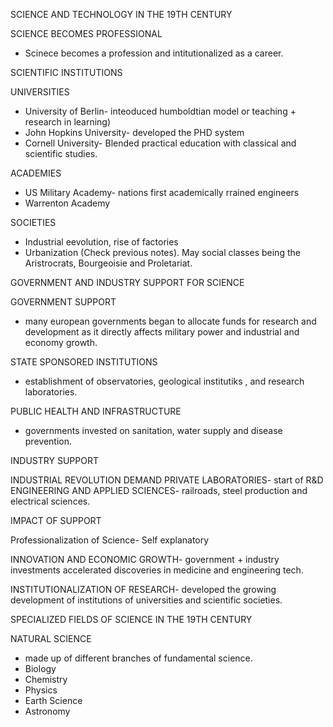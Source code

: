 SCIENCE AND TECHNOLOGY IN THE 19TH CENTURY

SCIENCE BECOMES PROFESSIONAL
- Scinece becomes a profession and intitutionalized as a career.

SCIENTIFIC INSTITUTIONS

UNIVERSITIES
- University of Berlin- inteoduced humboldtian model or teaching + research in learning)
- John Hopkins University- developed the PHD system
- Cornell University- Blended practical education with classical and scientific studies. 

ACADEMIES
- US Military Academy- nations first academically rrained engineers
- Warrenton Academy

SOCIETIES
- Industrial eevolution, rise of factories
- Urbanization (Check previous notes). May social classes being the Aristrocrats, Bourgeoisie and Proletariat.

GOVERNMENT AND INDUSTRY SUPPORT FOR SCIENCE


GOVERNMENT SUPPORT
- many european governments began to allocate funds for research and development as it directly affects military power and industrial and economy growth.

STATE SPONSORED INSTITUTIONS
- establishment of observatories, geological institutiks , and research laboratories. 

PUBLIC HEALTH AND INFRASTRUCTURE
- governments invested on sanitation, water supply and disease prevention. 

INDUSTRY SUPPORT 

INDUSTRIAL REVOLUTION DEMAND
PRIVATE LABORATORIES- start of R&D
ENGINEERING AND APPLIED SCIENCES- railroads, steel production and electrical sciences. 

IMPACT OF SUPPORT

Professionalization of Science- Self explanatory

INNOVATION AND ECONOMIC GROWTH- government + industry investments accelerated discoveries in medicine and engineering tech.

INSTITUTIONALIZATION OF RESEARCH- developed the growing development of institutions of universities and scientific societies. 

SPECIALIZED FIELDS OF SCIENCE IN THE 19TH CENTURY

NATURAL SCIENCE
- made up of different branches of fundamental science. 
- Biology
- Chemistry
- Physics
- Earth Science
- Astronomy